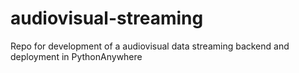# audiovisual-streaming
Repo for development of a audiovisual data streaming backend and deployment in PythonAnywhere
